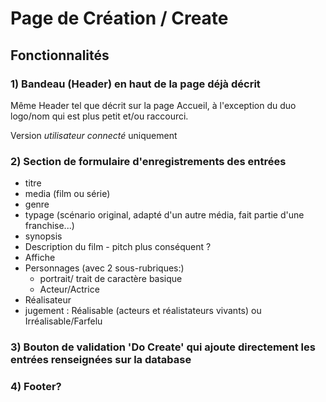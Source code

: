# Page de Création / Create

## Fonctionnalités


### 1) Bandeau (Header) en haut de la page déjà décrit

Même Header tel que décrit sur la page Accueil, à l'exception du duo logo/nom qui est plus petit et/ou raccourci.

Version _utilisateur connecté_ uniquement


### 2) Section de formulaire d'enregistrements des entrées

- titre
- media (film ou série)
- genre
- typage (scénario original, adapté d'un autre média, fait partie d'une franchise...)
- synopsis
- Description du film - pitch plus conséquent ?
- Affiche
- Personnages (avec 2 sous-rubriques:)
    - portrait/ trait de caractère basique
    - Acteur/Actrice
- Réalisateur
- jugement : Réalisable (acteurs et réalistateurs vivants) ou Irréalisable/Farfelu 


### 3) Bouton de validation 'Do Create' qui ajoute directement les entrées renseignées sur la database


### 4) Footer?
